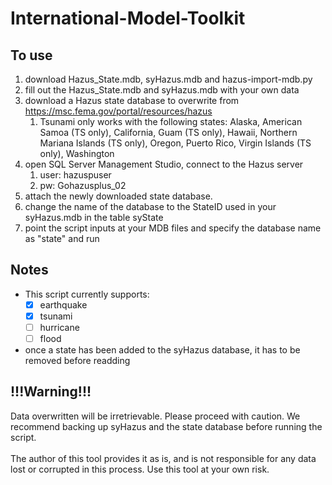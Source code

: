 # International-Model-Toolkit

<h2>To use</h2>

1. download Hazus_State.mdb, syHazus.mdb and hazus-import-mdb.py
2. fill out the Hazus_State.mdb and syHazus.mdb with your own data
3. download a Hazus state database to overwrite from https://msc.fema.gov/portal/resources/hazus
    1. Tsunami only works with the following states: Alaska, American Samoa (TS only), California, Guam (TS only), Hawaii, Northern Mariana Islands (TS only), Oregon, Puerto Rico, Virgin Islands (TS only), Washington
4. open SQL Server Management Studio, connect to the Hazus server
    1. user: hazuspuser
    2. pw: Gohazusplus_02
5. attach the newly downloaded state database.
6. change the name of the database to the StateID used in your syHazus.mdb in the table syState
7. point the script inputs at your MDB files and specify the database name as "state" and run
 
<h2>Notes</h2>
 
* This script currently supports:
  - [x] earthquake
  - [x] tsunami
  - [ ] hurricane
  - [ ] flood
* once a state has been added to the syHazus database, it has to be removed before readding
 
<h2>!!!Warning!!!</h2>
Data overwritten will be irretrievable.  Please proceed with caution. We recommend backing up syHazus and the state database before running the script.  
<br/>
<br/>
The author of this tool provides it as is, and is not responsible for any data lost
or corrupted in this process.  Use this tool at your own risk.
